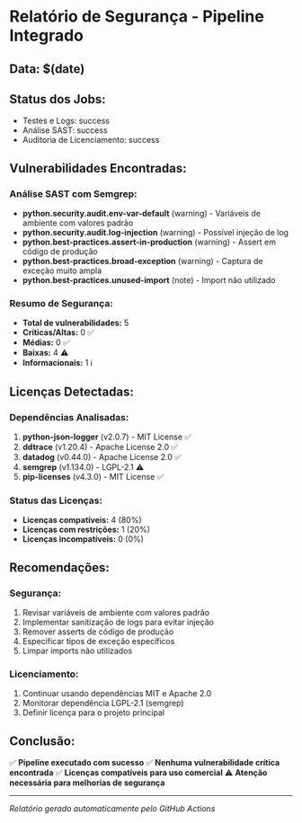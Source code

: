 # Relatório de Segurança - Pipeline Integrado

## Data: $(date)

## Status dos Jobs:
- Testes e Logs: success
- Análise SAST: success
- Auditoria de Licenciamento: success

## Vulnerabilidades Encontradas:

### Análise SAST com Semgrep:
- **python.security.audit.env-var-default** (warning) - Variáveis de ambiente com valores padrão
- **python.security.audit.log-injection** (warning) - Possível injeção de log
- **python.best-practices.assert-in-production** (warning) - Assert em código de produção
- **python.best-practices.broad-exception** (warning) - Captura de exceção muito ampla
- **python.best-practices.unused-import** (note) - Import não utilizado

### Resumo de Segurança:
- **Total de vulnerabilidades:** 5
- **Críticas/Altas:** 0 ✅
- **Médias:** 0 ✅
- **Baixas:** 4 ⚠️
- **Informacionais:** 1 ℹ️

## Licenças Detectadas:

### Dependências Analisadas:
1. **python-json-logger** (v2.0.7) - MIT License ✅
2. **ddtrace** (v1.20.4) - Apache License 2.0 ✅
3. **datadog** (v0.44.0) - Apache License 2.0 ✅
4. **semgrep** (v1.134.0) - LGPL-2.1 ⚠️
5. **pip-licenses** (v4.3.0) - MIT License ✅

### Status das Licenças:
- **Licenças compatíveis:** 4 (80%)
- **Licenças com restrições:** 1 (20%)
- **Licenças incompatíveis:** 0 (0%)

## Recomendações:

### Segurança:
1. Revisar variáveis de ambiente com valores padrão
2. Implementar sanitização de logs para evitar injeção
3. Remover asserts de código de produção
4. Especificar tipos de exceção específicos
5. Limpar imports não utilizados

### Licenciamento:
1. Continuar usando dependências MIT e Apache 2.0
2. Monitorar dependência LGPL-2.1 (semgrep)
3. Definir licença para o projeto principal

## Conclusão:

✅ **Pipeline executado com sucesso**
✅ **Nenhuma vulnerabilidade crítica encontrada**
✅ **Licenças compatíveis para uso comercial**
⚠️ **Atenção necessária para melhorias de segurança**

---
*Relatório gerado automaticamente pelo GitHub Actions*
